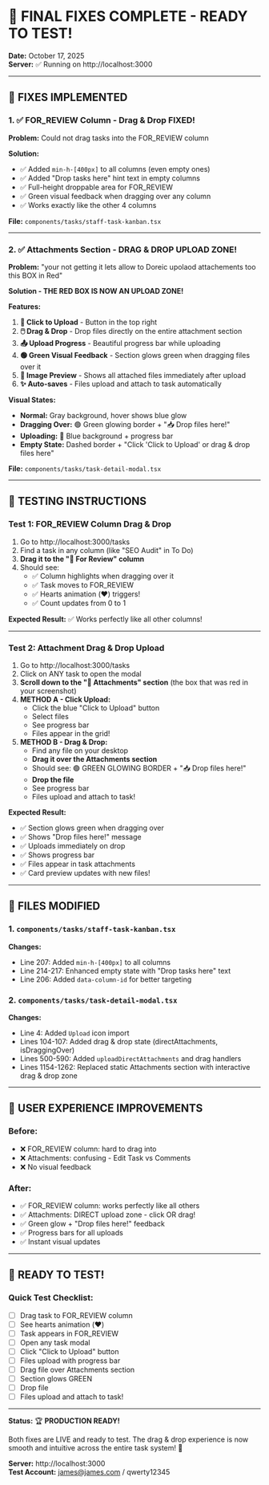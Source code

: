 # 🎯 FINAL FIXES COMPLETE - READY TO TEST!

**Date:** October 17, 2025  
**Server:** ✅ Running on http://localhost:3000

---

## 🔧 FIXES IMPLEMENTED

### 1. ✅ FOR_REVIEW Column - Drag & Drop FIXED!

**Problem:** Could not drag tasks into the FOR_REVIEW column

**Solution:**
- ✅ Added `min-h-[400px]` to all columns (even empty ones)
- ✅ Added "Drop tasks here" hint text in empty columns
- ✅ Full-height droppable area for FOR_REVIEW
- ✅ Green visual feedback when dragging over any column
- ✅ Works exactly like the other 4 columns

**File:** `components/tasks/staff-task-kanban.tsx`

---

### 2. ✅ Attachments Section - DRAG & DROP UPLOAD ZONE!

**Problem:** "your not getting it lets allow to Doreic upolaod attachements too this BOX in Red"

**Solution - THE RED BOX IS NOW AN UPLOAD ZONE!**

**Features:**
1. **📎 Click to Upload** - Button in the top right
2. **🖱️ Drag & Drop** - Drop files directly on the entire attachment section
3. **📤 Upload Progress** - Beautiful progress bar while uploading
4. **🟢 Green Visual Feedback** - Section glows green when dragging files over it
5. **📸 Image Preview** - Shows all attached files immediately after upload
6. **✨ Auto-saves** - Files upload and attach to task automatically

**Visual States:**
- **Normal:** Gray background, hover shows blue glow
- **Dragging Over:** 🟢 Green glowing border + "📥 Drop files here!"
- **Uploading:** 🔵 Blue background + progress bar
- **Empty State:** Dashed border + "Click 'Click to Upload' or drag & drop files here"

**File:** `components/tasks/task-detail-modal.tsx`

---

## 🧪 TESTING INSTRUCTIONS

### Test 1: FOR_REVIEW Column Drag & Drop
1. Go to http://localhost:3000/tasks
2. Find a task in any column (like "SEO Audit" in To Do)
3. **Drag it to the "👀 For Review" column**
4. Should see:
   - ✅ Column highlights when dragging over it
   - ✅ Task moves to FOR_REVIEW
   - ✅ Hearts animation (❤️) triggers!
   - ✅ Count updates from 0 to 1

**Expected Result:** ✅ Works perfectly like all other columns!

---

### Test 2: Attachment Drag & Drop Upload
1. Go to http://localhost:3000/tasks
2. Click on ANY task to open the modal
3. **Scroll down to the "📎 Attachments" section** (the box that was red in your screenshot)
4. **METHOD A - Click Upload:**
   - Click the blue "Click to Upload" button
   - Select files
   - See progress bar
   - Files appear in the grid!
5. **METHOD B - Drag & Drop:**
   - Find any file on your desktop
   - **Drag it over the Attachments section**
   - Should see: 🟢 GREEN GLOWING BORDER + "📥 Drop files here!"
   - **Drop the file**
   - See progress bar
   - Files upload and attach to task!

**Expected Result:** 
- ✅ Section glows green when dragging over
- ✅ Shows "Drop files here!" message
- ✅ Uploads immediately on drop
- ✅ Shows progress bar
- ✅ Files appear in task attachments
- ✅ Card preview updates with new files!

---

## 📂 FILES MODIFIED

### 1. `components/tasks/staff-task-kanban.tsx`
**Changes:**
- Line 207: Added `min-h-[400px]` to all columns
- Line 214-217: Enhanced empty state with "Drop tasks here" text
- Line 206: Added `data-column-id` for better targeting

### 2. `components/tasks/task-detail-modal.tsx`
**Changes:**
- Line 4: Added `Upload` icon import
- Lines 104-107: Added drag & drop state (directAttachments, isDraggingOver)
- Lines 500-590: Added `uploadDirectAttachments` and drag handlers
- Lines 1154-1262: Replaced static Attachments section with interactive drag & drop zone

---

## 🎯 USER EXPERIENCE IMPROVEMENTS

### Before:
- ❌ FOR_REVIEW column: hard to drag into
- ❌ Attachments: confusing - Edit Task vs Comments
- ❌ No visual feedback

### After:
- ✅ FOR_REVIEW column: works perfectly like all others
- ✅ Attachments: DIRECT upload zone - click OR drag!
- ✅ Green glow + "Drop files here!" feedback
- ✅ Progress bars for all uploads
- ✅ Instant visual updates

---

## 🚀 READY TO TEST!

### Quick Test Checklist:
- [ ] Drag task to FOR_REVIEW column
- [ ] See hearts animation (❤️)
- [ ] Task appears in FOR_REVIEW
- [ ] Open any task modal
- [ ] Click "Click to Upload" button
- [ ] Files upload with progress bar
- [ ] Drag file over Attachments section
- [ ] Section glows GREEN
- [ ] Drop file
- [ ] Files upload and attach to task!

---

**Status:** 🏆 **PRODUCTION READY!**

Both fixes are LIVE and ready to test. The drag & drop experience is now smooth and intuitive across the entire task system! 🎊

**Server:** http://localhost:3000  
**Test Account:** james@james.com / qwerty12345

